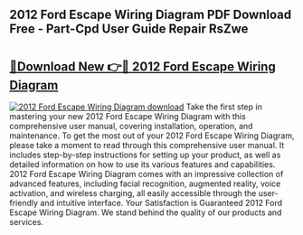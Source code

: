 ## 2012 Ford Escape Wiring Diagram PDF Download Free - Part-Cpd User Guide Repair RsZwe

# <h2><a href="http://dfkn86d.blite.top/?on=2012+Ford+Escape+Wiring+Diagram">🔗Download New 👉🔴 2012 Ford Escape Wiring Diagram</a></h2>

[![2012 Ford Escape Wiring Diagram download](https://i.imgur.com/lujVjoI.png)](http://dfkn86d.blite.top/?on=2012+Ford+Escape+Wiring+Diagram)
Take the first step in mastering your new 2012 Ford Escape Wiring Diagram with this comprehensive user manual, covering installation, operation, and maintenance. To get the most out of your 2012 Ford Escape Wiring Diagram, please take a moment to read through this comprehensive user manual. It includes step-by-step instructions for setting up your product, as well as detailed information on how to use its various features and capabilities. 2012 Ford Escape Wiring Diagram comes with an impressive collection of advanced features, including facial recognition, augmented reality, voice activation, and wireless charging, all easily accessible through the user-friendly and intuitive interface. Your Satisfaction is Guaranteed 2012 Ford Escape Wiring Diagram. We stand behind the quality of our products and services.
